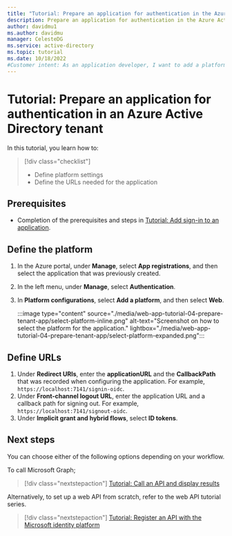 ```yaml
---
title: "Tutorial: Prepare an application for authentication in the Azure Active Directory tenant"
description: Prepare an application for authentication in the Azure Active Directory tenant.
author: davidmu1
ms.author: davidmu
manager: CelesteDG
ms.service: active-directory
ms.topic: tutorial
ms.date: 10/18/2022
#Customer intent: As an application developer, I want to add a platform to my web application
---
```


# Tutorial: Prepare an application for authentication in an Azure Active Directory tenant

In this tutorial, you learn how to:

> [!div class="checklist"]
> * Define platform settings
> * Define the URLs needed for the application

## Prerequisites

* Completion of the prerequisites and steps in [Tutorial: Add sign-in to an application](web-app-tutorial-03-sign-in-users.md).

## Define the platform

1. In the Azure portal, under **Manage**, select **App registrations**, and then select the application that was previously created.
1. In the left menu, under **Manage**, select **Authentication**.
1. In **Platform configurations**, select **Add a platform**, and then select **Web**.

    :::image type="content" source="./media/web-app-tutorial-04-prepare-tenant-app/select-platform-inline.png" alt-text="Screenshot on how to select the platform for the application." lightbox="./media/web-app-tutorial-04-prepare-tenant-app/select-platform-expanded.png":::

## Define URLs

1. Under **Redirect URIs**, enter the **applicationURL** and the **CallbackPath** that was recorded when configuring the application. For example, `https://localhost:7141/signin-oidc`.
1. Under **Front-channel logout URL**, enter the application URL and a callback path for signing out. For example, `https://localhost:7141/signout-oidc`.
1. Under **Implicit grant and hybrid flows**, select **ID tokens**.

<!-- See also articles needed -->

## Next steps

You can choose either of the following options depending on your workflow. 

To call Microsoft Graph; 

> [!div class="nextstepaction"]
> [Tutorial: Call an API and display results](web-app-tutorial-05-call-web-api.md)

Alternatively, to set up a web API from scratch, refer to the web API tutorial series. 

> [!div class="nextstepaction"]
> [Tutorial: Register an API with the Microsoft identity platform](web-app-tutorial-05-call-web-api.md)
<!-- Link to web API tutorial series recommended here -->
